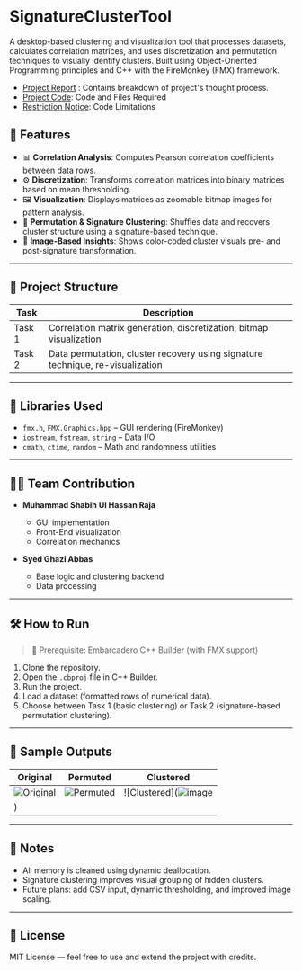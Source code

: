 # SignatureClusterTool

A desktop-based clustering and visualization tool that processes datasets, calculates correlation matrices, and uses discretization and permutation techniques to visually identify clusters. Built using Object-Oriented Programming principles and C++ with the FireMonkey (FMX) framework.



- [Project Report](https://github.com/shabihidk/2nd-Semester-Final-Project/blob/main/Report.docx) : Contains breakdown of project's thought process.
- [Project Code](https://github.com/shabihidk/2nd-Semester-Final-Project/blob/main/Code%20Project.zip): Code and Files Required
- [Restriction Notice](https://github.com/shabihidk/2nd-Semester-Final-Project/blob/main/README.txt): Code Limitations


## 🚀 Features

- 📊 **Correlation Analysis**: Computes Pearson correlation coefficients between data rows.
- ⚙️ **Discretization**: Transforms correlation matrices into binary matrices based on mean thresholding.
- 🖼️ **Visualization**: Displays matrices as zoomable bitmap images for pattern analysis.
- 🔀 **Permutation & Signature Clustering**: Shuffles data and recovers cluster structure using a signature-based technique.
- 🧠 **Image-Based Insights**: Shows color-coded cluster visuals pre- and post-signature transformation.

---

## 🧱 Project Structure

| Task | Description |
|------|-------------|
| Task 1 | Correlation matrix generation, discretization, bitmap visualization |
| Task 2 | Data permutation, cluster recovery using signature technique, re-visualization |

---

## 📂 Libraries Used

- `fmx.h`, `FMX.Graphics.hpp` – GUI rendering (FireMonkey)
- `iostream`, `fstream`, `string` – Data I/O
- `cmath`, `ctime`, `random` – Math and randomness utilities

---

## 🧑‍💻 Team Contribution

- **Muhammad Shabih Ul Hassan Raja**
  - GUI implementation
  - Front-End visualization
  - Correlation mechanics

- **Syed Ghazi Abbas**
  - Base logic and clustering backend
  - Data processing

---

## 🛠️ How to Run

> 🛑 Prerequisite: Embarcadero C++ Builder (with FMX support)

1. Clone the repository.
2. Open the `.cbproj` file in C++ Builder.
3. Run the project.
4. Load a dataset (formatted rows of numerical data).
5. Choose between Task 1 (basic clustering) or Task 2 (signature-based permutation clustering).

---

## 📸 Sample Outputs

| Original | Permuted | Clustered |
|----------|----------|-----------|
| ![Original](![image](https://github.com/user-attachments/assets/0d3dd560-6a53-4b26-8330-186872ec818e)) | ![Permuted](![image](https://github.com/user-attachments/assets/5df74217-fc1d-4a59-8a6c-9f501f444511)) | ![Clustered](![image](https://github.com/user-attachments/assets/a9e9a3a6-f105-4405-a3a7-96876dd3e718)
) |

---

## 📌 Notes

- All memory is cleaned using dynamic deallocation.
- Signature clustering improves visual grouping of hidden clusters.
- Future plans: add CSV input, dynamic thresholding, and improved image scaling.

---

## 📜 License

MIT License — feel free to use and extend the project with credits.

